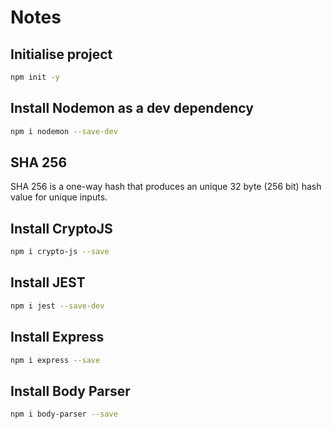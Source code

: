 # Notes
## Initialise project
```bash
npm init -y
```

## Install Nodemon as a dev dependency
```bash
npm i nodemon --save-dev
```

## SHA 256
SHA 256 is a one-way hash that produces an unique 32 byte (256 bit) hash value for unique inputs.

## Install CryptoJS
```bash
npm i crypto-js --save
```
## Install JEST
```bash
npm i jest --save-dev
```

## Install Express
```bash
npm i express --save
```

## Install Body Parser
```bash
npm i body-parser --save
```
